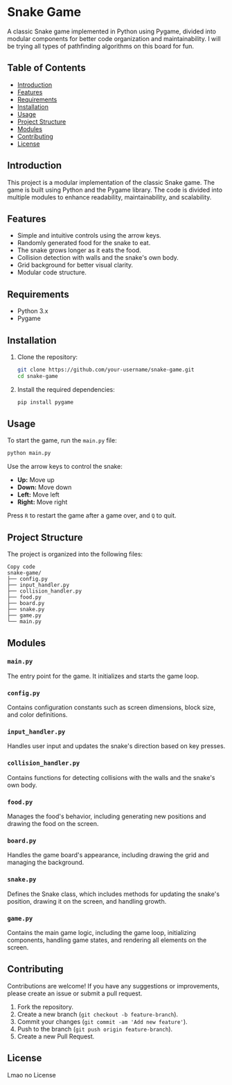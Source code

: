 # Snake Game

A classic Snake game implemented in Python using Pygame, divided into modular components for better code organization and maintainability. I will be trying all types of pathfinding algorithms on this board for fun.

## Table of Contents

- [Introduction](#introduction)
- [Features](#features)
- [Requirements](#requirements)
- [Installation](#installation)
- [Usage](#usage)
- [Project Structure](#project-structure)
- [Modules](#modules)
- [Contributing](#contributing)
- [License](#license)

## Introduction

This project is a modular implementation of the classic Snake game. The game is built using Python and the Pygame library. The code is divided into multiple modules to enhance readability, maintainability, and scalability.

## Features

- Simple and intuitive controls using the arrow keys.
- Randomly generated food for the snake to eat.
- The snake grows longer as it eats the food.
- Collision detection with walls and the snake's own body.
- Grid background for better visual clarity.
- Modular code structure.

## Requirements

- Python 3.x
- Pygame

## Installation

1. Clone the repository:

    ```sh
    git clone https://github.com/your-username/snake-game.git
    cd snake-game
    ```

2. Install the required dependencies:

    ```sh
    pip install pygame
    ```

## Usage

To start the game, run the `main.py` file:

```sh
python main.py
```

Use the arrow keys to control the snake:

- **Up:** Move up
- **Down:** Move down
- **Left:** Move left
- **Right:** Move right

Press `R` to restart the game after a game over, and `Q` to quit.

## Project Structure
The project is organized into the following files:

```arduino
Copy code
snake-game/
├── config.py
├── input_handler.py
├── collision_handler.py
├── food.py
├── board.py
├── snake.py
├── game.py
└── main.py
```

## Modules

### `main.py`
The entry point for the game. It initializes and starts the game loop.

### `config.py`
Contains configuration constants such as screen dimensions, block size, and color definitions.

### `input_handler.py`
Handles user input and updates the snake's direction based on key presses.

### `collision_handler.py`
Contains functions for detecting collisions with the walls and the snake's own body.

### `food.py`
Manages the food's behavior, including generating new positions and drawing the food on the screen.

### `board.py`
Handles the game board's appearance, including drawing the grid and managing the background.

### `snake.py`
Defines the Snake class, which includes methods for updating the snake's position, drawing it on the screen, and handling growth.

### `game.py`
Contains the main game logic, including the game loop, initializing components, handling game states, and rendering all elements on the screen.

## Contributing

Contributions are welcome! If you have any suggestions or improvements, please create an issue or submit a pull request.

1. Fork the repository.
2. Create a new branch (`git checkout -b feature-branch`).
3. Commit your changes (`git commit -am 'Add new feature'`).
4. Push to the branch (`git push origin feature-branch`).
5. Create a new Pull Request.

## License

Lmao no License


